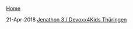 [Home](..)

21-Apr-2018 [Jenathon 3 / Devoxx4Kids Thüringen](21-Apr-2018_Jenathon_3_Devoxx4Kids_Thüringen.md)
